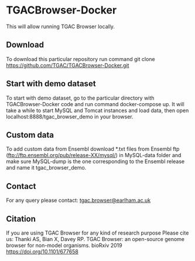 # TGACBrowser-Docker
This will allow running TGAC Browser locally.

## Download
To download this particular repository run command git clone https://github.com/TGAC/TGACBrowser-Docker.git

## Start with demo dataset
To start with demo dataset, go to the particular directory with TGACBrowser-Docker code and run command docker-compose up. It will take a while to start MySQL and Tomcat instances and load data, then open localhost:8888/tgac_browser_demo in your browser.

## Custom data
To add custom data from Ensembl download *.txt files from Ensembl ftp (ftp://ftp.ensembl.org/pub/release-XX/mysql/) in MySQL-data folder and make sure MySQL-dump is the one corresponding to the Ensembl release and name it tgac_browser_demo.

## Contact
For any query please contact: tgac.browser@earlham.ac.uk

## Citation
If you are using TGAC Browser for any kind of research purpose Please cite us: Thanki AS, Bian X, Davey RP. TGAC Browser: an open-source genome browser for non-model organisms. bioRxiv 2019 https://doi.org/10.1101/677658
